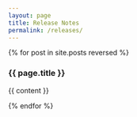 ```yaml
---
layout: page
title: Release Notes
permalink: /releases/
---
```



  {% for post in site.posts reversed %}
  <h3>
    {{ page.title }}
  </h3>

   {{ content }}
   
  {% endfor %}